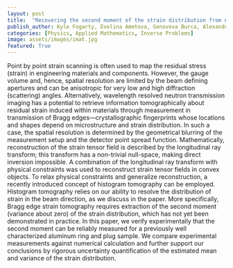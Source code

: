 ```yaml
---
layout: post
title:  "Recovering the second moment of the strain distribution from neutron Bragg edge data"
publish_author: Kyle Fogarty, Evelina Ametova, Genoveva Burca, Alexander M Korsunsky, Søren Schmidt, Philip J Withers, William RB Lionheart
categories: [Physics, Applied Mathematics, Inverse Problems]
image: assets/images/imat.jpg
featured: True
---
```


Point by point strain scanning is often used to map the residual stress (strain) in engineering materials and components. However, the gauge volume and, hence, spatial resolution are limited by the beam defining apertures and can be anisotropic for very low and high diffraction (scattering) angles. Alternatively, wavelength resolved neutron transmission imaging has a potential to retrieve information tomographically about residual strain induced within materials through measurement in transmission of Bragg edges—crystallographic fingerprints whose locations and shapes depend on microstructure and strain distribution. In such a case, the spatial resolution is determined by the geometrical blurring of the measurement setup and the detector point spread function. Mathematically, reconstruction of the strain tensor field is described by the longitudinal ray transform; this transform has a non-trivial null-space, making direct inversion impossible. A combination of the longitudinal ray transform with physical constraints was used to reconstruct strain tensor fields in convex objects. To relax physical constraints and generalize reconstruction, a recently introduced concept of histogram tomography can be employed. Histogram tomography relies on our ability to resolve the distribution of strain in the beam direction, as we discuss in the paper. More specifically, Bragg edge strain tomography requires extraction of the second moment (variance about zero) of the strain distribution, which has not yet been demonstrated in practice. In this paper, we verify experimentally that the second moment can be reliably measured for a previously well characterized aluminum ring and plug sample. We compare experimental measurements against numerical calculation and further support our conclusions by rigorous uncertainty quantification of the estimated mean and variance of the strain distribution.




